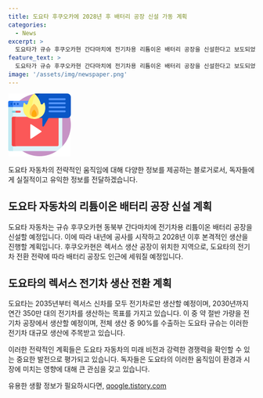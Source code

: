 ```yaml
---
title: 도요타 후쿠오카에 2028년 후 배터리 공장 신설 가동 계획
categories:
  - News
excerpt: >
  도요타가 규슈 후쿠오카현 간다마치에 전기차용 리튬이온 배터리 공장을 신설한다고 보도되었다. 도요타는 2028년 이후 본격적으로 가동할 예정으로, 2035년부터 렉서스 신차를 전기차로만 생산할 방침이다. 2030년까지 연간 350만 대의 전기차를 생산하는 목표를 가지고 있으며, 전기차 공장에서 절반가량을 생산할 계획이다.
feature_text: >
  도요타가 규슈 후쿠오카현 간다마치에 전기차용 리튬이온 배터리 공장을 신설한다고 보도되었다. 도요타는 2028년 이후 본격적으로 가동할 예정으로, 2035년부터 렉서스 신차를 전기차로만 생산할 방침이다. 2030년까지 연간 350만 대의 전기차를 생산하는 목표를 가지고 있으며, 전기차 공장에서 절반가량을 생산할 계획이다.
image: '/assets/img/newspaper.png'
---
```


<p><img src="/assets/img/news.png" alt="rentncar 속보" /></p>

<p>도요타 자동차의 전략적인 움직임에 대해 다양한 정보를 제공하는 블로거로서, 독자들에게 실질적이고 유익한 정보를 전달하겠습니다.</p>

<h2 data-ke-size="size26">도요타 자동차의 리튬이온 배터리 공장 신설 계획</h2>

<p data-ke-size="size16">도요타 자동차는 규슈 후쿠오카현 동북부 간다마치에 전기차용 리튬이온 배터리 공장을 신설할 예정입니다. 이에 따라 내년에 공사를 시작하고 2028년 이후 본격적인 생산을 진행할 계획입니다. 후쿠오카현은 렉서스 생산 공장이 위치한 지역으로, 도요타의 전기차 전환 전략에 따라 배터리 공장도 인근에 세워질 예정입니다.</p>

<h2 data-ke-size="size26">도요타의 렉서스 전기차 생산 전환 계획</h2>

<p data-ke-size="size16">도요타는 2035년부터 렉서스 신차를 모두 전기차로만 생산할 예정이며, 2030년까지 연간 350만 대의 전기차를 생산하는 목표를 가지고 있습니다. 이 중 약 절반 가량을 전기차 공장에서 생산할 예정이며, 전체 생산 중 90%를 수출하는 도요타 규슈는 이러한 전기차 대규모 생산에 주목받고 있습니다.</p>

<p>이러한 전략적인 계획들은 도요타 자동차의 미래 비전과 강력한 경쟁력을 확인할 수 있는 중요한 발전으로 평가되고 있습니다. 독자들은 도요타의 이러한 움직임이 환경과 시장에 미치는 영향에 대해 큰 관심을 갖고 있습니다.</p>
유용한 생활 정보가 필요하시다면, <a href="https://qoogle.tistory.com" rel="dofollow">qoogle.tistory.com</a>


